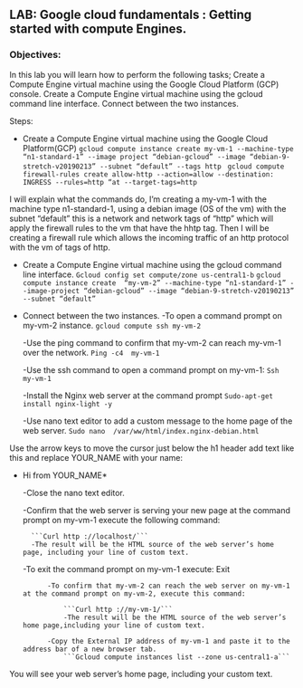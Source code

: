 ## LAB: Google cloud fundamentals : Getting started with compute Engines.

### Objectives: 
In this lab you will learn how to perform the following tasks;
Create a Compute Engine virtual machine using the Google Cloud Platform (GCP) console.
Create a Compute Engine virtual machine using the gcloud command line interface.
Connect between the two instances.

Steps:
* Create a Compute Engine virtual machine using the Google Cloud Platform(GCP)
	```gcloud compute instance create my-vm-1 --machine-type “n1-standard-1” --image project “debian-gcloud” --image “debian-9-stretch-v20190213” --subnet “default” --tags http ```
```gcloud compute firewall-rules create allow-http --action=allow --destination: INGRESS --rules=http “at --target-tags=http```


I will explain what the commands do, I’m creating a my-vm-1 with the machine type n1-standard-1, using a debian image (OS of the vm) with the subnet “default” this is a network and network tags of “http” which will apply the firewall rules to the vm that have the hhtp tag.
Then I will be creating a firewall rule which allows the incoming traffic of an http protocol with the vm of tags of http.

* Create a Compute Engine virtual machine using the gcloud command line interface.
	```Gcloud config set compute/zone us-central1-b```
```gcloud compute instance create  “my-vm-2” --machine-type “n1-standard-1” --image-project “debian-gcloud” --image “debian-9-stretch-v20190213” --subnet “default” ```

* Connect between the two instances.
	-To open a command prompt on my-vm-2 instance.
		```gcloud compute ssh my-vm-2```

	-Use the ping command to confirm that my-vm-2 can reach my-vm-1 over the network.
		```Ping -c4  my-vm-1```

	-Use the ssh command to open a command prompt on my-vm-1:
		```Ssh my-vm-1```

	-Install the Nginx web server at the command prompt
		```Sudo-apt-get install nginx-light -y```

	-Use nano text editor to add a custom message to the home page of the web server.
		```Sudo nano  /var/ww/html/index.nginx-debian.html```


Use the arrow keys to move the cursor just below the h1 header add text like this and replace YOUR_NAME with your name:

* Hi from YOUR_NAME*

	-Close the nano text editor.

	-Confirm that the web server is serving your new page at the command prompt on my-vm-1 execute the following command:

		```Curl http ://localhost/```
		-The result will be the HTML source of the web server’s home page, including your line of custom text.

	-To exit the command prompt on my-vm-1 execute:
		Exit
			
			-To confirm that my-vm-2 can reach the web server on my-vm-1 at the command prompt on my-vm-2, execute this command:
				
				```Curl http ://my-vm-1/```
				-The result will be the HTML source of the web server’s home page,including your line of custom text.

			-Copy the External IP address of my-vm-1 and paste it to the address bar of a new browser tab.
				```Gcloud compute instances list --zone us-central1-a```

 You will see your web server’s home page, including your custom text.
									




	

	
	



